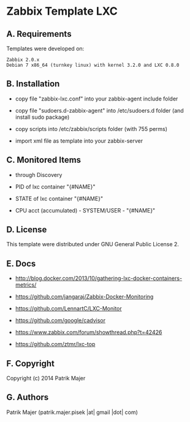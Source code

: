 Zabbix Template LXC
=========

A. Requirements
--

Templates were developed on:

```
Zabbix 2.0.x
Debian 7 x86_64 (turnkey linux) with kernel 3.2.0 and LXC 0.8.0
```

B. Installation
--

* copy file "zabbix-lxc.conf" into your zabbix-agent include folder

* copy file "sudoers.d-zabbix-agent" into /etc/sudoers.d folder (and install sudo package)

* copy scripts into /etc/zabbix/scripts folder (with 755 perms)

* import xml file as template into your zabbix-server


C. Monitored Items
--

- through Discovery

* PID of lxc container "{#NAME}"

* STATE of lxc container "{#NAME}"

* CPU acct (accumulated) - SYSTEM/USER - "{#NAME}"

D. License
--

This template were distributed under GNU General Public License 2.

E. Docs
--

* http://blog.docker.com/2013/10/gathering-lxc-docker-containers-metrics/

* https://github.com/jangaraj/Zabbix-Docker-Monitoring

* https://github.com/LennartC/LXC-Monitor

* https://github.com/google/cadvisor

* https://www.zabbix.com/forum/showthread.php?t=42426

* https://github.com/ztmr/lxc-top

F. Copyright
--

Copyright (c) 2014 Patrik Majer

G.  Authors
--

Patrik Majer
      (patrik.majer.pisek |at| gmail |dot| com)
